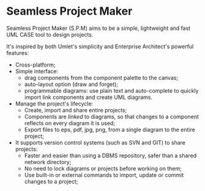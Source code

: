 # Seamless Project Maker
Seamless Project Maker (S.P.M) aims to be a simple, lightweight and fast UML CASE tool to design projects.

It's inspired by both Umlet's simplicity and Enterprise Architect's powerful features:

* Cross-platform;
* Simple interface:
  * drag components from the component palette to the canvas;
  * auto-layout option (draw and forget);
  * programmable diagrams: use plain text and auto-complete to quickly import link components and create UML diagrams.
* Manage the project's lifecycle:
  * Create, import and share entire projects;
  * Components are *linked* to diagrams, so that changes to a component reflects on every diagram it is used;
  * Export files to eps, pdf, jpg, png, from a single diagram to the entire project;
* It supports version control systems (such as SVN and GIT) to share projects:
  * Faster and easier than using a DBMS repository, safer than a shared network directory;
  * No need to lock diagrams or projects before working on them;
  * Use built-in or external commands to import, update or commit changes to a project;
